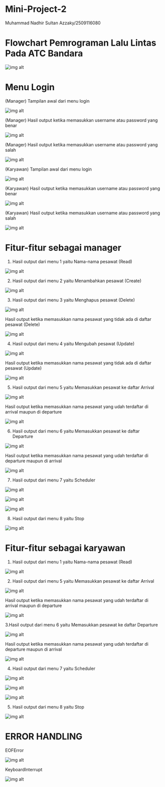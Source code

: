 # Mini-Project-2
Muhammad Nadhir Sultan Azzaky/2509116080

# Flowchart Pemrograman Lalu Lintas Pada ATC Bandara
![img alt](https://github.com/sultanazzakyyy-debug/Mini-Project-2/blob/e11cf7112818ef51615ae845c2206fa637cd9da7/Flowchart%20Minpro%202%20(1).jpg)

# Menu Login

(Manager) Tampilan awal dari menu login

![img alt](https://github.com/sultanazzakyyy-debug/Mini-Project-2/blob/fac029fe61cc7ac93224f96824d483673df19bbb/FOTO%20OUTPUT%20MINI%20PROJECT%202/1.%20Login%20sebagai%20manager.png)

(Manager) Hasil output ketika memasukkan username atau password yang benar

![img alt](https://github.com/sultanazzakyyy-debug/Mini-Project-2/blob/82a446a079016a3acab6f401668c610216ffc6cf/FOTO%20OUTPUT%20MINI%20PROJECT%202/1.1%20Output%20manager.png)

(Manager) Hasil output ketika memasukkan username atau password yang salah

![img alt](https://github.com/sultanazzakyyy-debug/Mini-Project-2/blob/d21a8a2aa4c2e105acd7869f615cfcc68feb33fb/FOTO%20OUTPUT%20MINI%20PROJECT%202/1.2%20Login%20manager%20usn%20or%20pw%20salah.png)

(Karyawan) Tampilan awal dari menu login

![img alt](https://github.com/sultanazzakyyy-debug/Mini-Project-2/blob/6bc5ee9e911082b64f4ec94729f7f16cf031542d/2.2%20Output%20karyawan.png)

(Karyawan) Hasil output ketika memasukkan username atau password yang benar

![img alt](https://github.com/sultanazzakyyy-debug/Mini-Project-2/blob/6bc5ee9e911082b64f4ec94729f7f16cf031542d/FOTO%20OUTPUT%20MINI%20PROJECT%202/2.%20Login%20sebagai%20karyawan.png)

(Karyawan) Hasil output ketika memasukkan username atau password yang salah

![img alt](https://github.com/sultanazzakyyy-debug/Mini-Project-2/blob/6bc5ee9e911082b64f4ec94729f7f16cf031542d/FOTO%20OUTPUT%20MINI%20PROJECT%202/2.1%20Login%20karyawan%20usn%20or%20pw%20salah.png)

# Fitur-fitur sebagai manager

1. Hasil output dari menu 1 yaitu Nama-nama pesawat (Read)

![img alt](https://github.com/sultanazzakyyy-debug/Mini-Project-2/blob/7ada845d5af24a97cac5b6ec4fb82ec0a285f217/FOTO%20OUTPUT%20MINI%20PROJECT%202/3.%20Hasil%20dari%20menu%201%20(Read).png)

2. Hasil output dari menu 2 yaitu Menambahkan pesawat (Create)

![img alt](https://github.com/sultanazzakyyy-debug/Mini-Project-2/blob/7ada845d5af24a97cac5b6ec4fb82ec0a285f217/FOTO%20OUTPUT%20MINI%20PROJECT%202/4.%20Hasil%20dari%20menu%202%20(Create).png)

3. Hasil output dari menu 3 yaitu Menghapus pesawat (Delete)

![img alt](https://github.com/sultanazzakyyy-debug/Mini-Project-2/blob/7ada845d5af24a97cac5b6ec4fb82ec0a285f217/FOTO%20OUTPUT%20MINI%20PROJECT%202/5.%20Hasil%20dari%20menu%203%20(Delete).png)

Hasil output ketika memasukkan nama pesawat yang tidak ada di daftar pesawat (Delete)

![img alt](https://github.com/sultanazzakyyy-debug/Mini-Project-2/blob/7ada845d5af24a97cac5b6ec4fb82ec0a285f217/FOTO%20OUTPUT%20MINI%20PROJECT%202/5.1%20Hasil%20dari%20menu%203%20(Delete).png)

4. Hasil output dari menu 4 yaitu Mengubah pesawat (Update)

![img alt](https://github.com/sultanazzakyyy-debug/Mini-Project-2/blob/f7e86632a3112d3e6b4249aa069b055033dcfcbb/FOTO%20OUTPUT%20MINI%20PROJECT%202/6.%20Hasil%20dari%20menu%204%20(Update).png)

Hasil output ketika memasukkan nama pesawat yang tidak ada di daftar pesawat (Update)

![img alt](https://github.com/sultanazzakyyy-debug/Mini-Project-2/blob/f7e86632a3112d3e6b4249aa069b055033dcfcbb/FOTO%20OUTPUT%20MINI%20PROJECT%202/6.1%20Hasil%20dari%20menu%204%20(Update).png)

5. Hasil output dari menu 5 yaitu Memasukkan pesawat ke daftar Arrival

![img alt](https://github.com/sultanazzakyyy-debug/Mini-Project-2/blob/f7e86632a3112d3e6b4249aa069b055033dcfcbb/FOTO%20OUTPUT%20MINI%20PROJECT%202/7.%20Hasil%20dari%20menu%205%20(Arrival).png)

Hasil output ketika memasukkan nama pesawat yang udah terdaftar di arrival maupun di departure

![img alt](https://github.com/sultanazzakyyy-debug/Mini-Project-2/blob/f7e86632a3112d3e6b4249aa069b055033dcfcbb/FOTO%20OUTPUT%20MINI%20PROJECT%202/7.1%20Hasil%20dari%20menu%205%20(Arrival).png)

6. Hasil output dari menu 6 yaitu Memasukkan pesawat ke daftar Departure

![img alt](https://github.com/sultanazzakyyy-debug/Mini-Project-2/blob/f7e86632a3112d3e6b4249aa069b055033dcfcbb/FOTO%20OUTPUT%20MINI%20PROJECT%202/8.%20Hasil%20dari%20menu%206%20(Departure).png)

Hasil output ketika memasukkan nama pesawat yang udah terdaftar di departure maupun di arrival

![img alt](https://github.com/sultanazzakyyy-debug/Mini-Project-2/blob/f7e86632a3112d3e6b4249aa069b055033dcfcbb/FOTO%20OUTPUT%20MINI%20PROJECT%202/8.1%20Hasil%20dari%20menu%206%20(Departure).png)

7. Hasil output dari menu 7 yaitu Scheduler

![img alt](https://github.com/sultanazzakyyy-debug/Mini-Project-2/blob/f7e86632a3112d3e6b4249aa069b055033dcfcbb/FOTO%20OUTPUT%20MINI%20PROJECT%202/9.%20Hasil%20dari%20menu%207%20(Scheduler).png)

![img alt](https://github.com/sultanazzakyyy-debug/Mini-Project-2/blob/f7e86632a3112d3e6b4249aa069b055033dcfcbb/FOTO%20OUTPUT%20MINI%20PROJECT%202/9.1%20Hasil%20dari%20menu%207%20(Scheduler).png)

![img alt](https://github.com/sultanazzakyyy-debug/Mini-Project-2/blob/f7e86632a3112d3e6b4249aa069b055033dcfcbb/FOTO%20OUTPUT%20MINI%20PROJECT%202/9.2%20Hasil%20dari%20menu%207%20(Scheduler).png)

8. Hasil output dari menu 8 yaitu Stop

![img alt](https://github.com/sultanazzakyyy-debug/Mini-Project-2/blob/f7e86632a3112d3e6b4249aa069b055033dcfcbb/FOTO%20OUTPUT%20MINI%20PROJECT%202/10.%20Hasil%20dari%20menu%208%20(Stop).png)

# Fitur-fitur sebagai karyawan

1. Hasil output dari menu 1 yaitu Nama-nama pesawat (Read)

![img alt](https://github.com/sultanazzakyyy-debug/Mini-Project-2/blob/6bc5ee9e911082b64f4ec94729f7f16cf031542d/FOTO%20OUTPUT%20MINI%20PROJECT%202/3.%20Hasil%20dari%20menu%201%20(Read).png)

2. Hasil output dari menu 5 yaitu Memasukkan pesawat ke daftar Arrival

![img alt](https://github.com/sultanazzakyyy-debug/Mini-Project-2/blob/f7e86632a3112d3e6b4249aa069b055033dcfcbb/FOTO%20OUTPUT%20MINI%20PROJECT%202/7.%20Hasil%20dari%20menu%205%20(Arrival).png)

Hasil output ketika memasukkan nama pesawat yang udah terdaftar di arrival maupun di departure

![img alt](https://github.com/sultanazzakyyy-debug/Mini-Project-2/blob/f7e86632a3112d3e6b4249aa069b055033dcfcbb/FOTO%20OUTPUT%20MINI%20PROJECT%202/7.1%20Hasil%20dari%20menu%205%20(Arrival).png)

3.Hasil output dari menu 6 yaitu Memasukkan pesawat ke daftar Departure

![img alt](https://github.com/sultanazzakyyy-debug/Mini-Project-2/blob/f7e86632a3112d3e6b4249aa069b055033dcfcbb/FOTO%20OUTPUT%20MINI%20PROJECT%202/8.%20Hasil%20dari%20menu%206%20(Departure).png)

Hasil output ketika memasukkan nama pesawat yang udah terdaftar di departure maupun di arrival

![img alt](https://github.com/sultanazzakyyy-debug/Mini-Project-2/blob/f7e86632a3112d3e6b4249aa069b055033dcfcbb/FOTO%20OUTPUT%20MINI%20PROJECT%202/8.1%20Hasil%20dari%20menu%206%20(Departure).png)

4. Hasil output dari menu 7 yaitu Scheduler

![img alt](https://github.com/sultanazzakyyy-debug/Mini-Project-2/blob/f7e86632a3112d3e6b4249aa069b055033dcfcbb/FOTO%20OUTPUT%20MINI%20PROJECT%202/9.%20Hasil%20dari%20menu%207%20(Scheduler).png)

![img alt](https://github.com/sultanazzakyyy-debug/Mini-Project-2/blob/f7e86632a3112d3e6b4249aa069b055033dcfcbb/FOTO%20OUTPUT%20MINI%20PROJECT%202/9.1%20Hasil%20dari%20menu%207%20(Scheduler).png)

![img alt](https://github.com/sultanazzakyyy-debug/Mini-Project-2/blob/f7e86632a3112d3e6b4249aa069b055033dcfcbb/FOTO%20OUTPUT%20MINI%20PROJECT%202/9.2%20Hasil%20dari%20menu%207%20(Scheduler).png)

5. Hasil output dari menu 8 yaitu Stop

![img alt](https://github.com/sultanazzakyyy-debug/Mini-Project-2/blob/f7e86632a3112d3e6b4249aa069b055033dcfcbb/FOTO%20OUTPUT%20MINI%20PROJECT%202/10.%20Hasil%20dari%20menu%208%20(Stop).png)

# ERROR HANDLING

EOFError

![img alt](https://github.com/sultanazzakyyy-debug/Mini-Project-2/blob/6963d3bfcad40828967d13bf7a514bdd02d7d954/Hasil%20dari%20EOFError.png)

KeyboardInterrupt

![img alt](https://github.com/sultanazzakyyy-debug/Mini-Project-2/blob/6963d3bfcad40828967d13bf7a514bdd02d7d954/Hasil%20dari%20KeyboardInterrupt.png)
